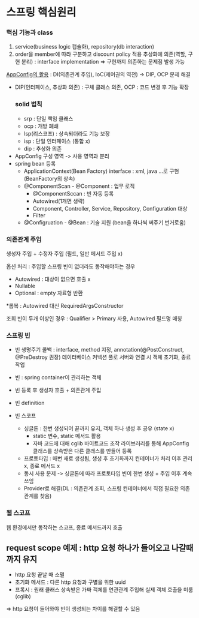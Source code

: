 # 스프링 핵심원리
### 핵심 기능과 class 
1.  service(business logic 캡슐화), repository(db interaction)
2. order을 member에 따라 구분하고 discount policy 적용
    추상화에 의존(역할, 구현 분리) : interface implementation => 구현까지 의존하는 문제점 발생 가능

   
[AppConfig의 활용](https://github.com/pcochoco/spring_start/blob/main/src/main/java/hello/springs/AppConfig.java)
: DI(의존관계 주입), IoC(제어권의 역전) -> DIP, OCP 문제 해결 
- DIP(인터페이스, 추상화 의존) : 구체 클래스 의존, OCP : 코드 변경 후 기능 확장
    ### solid 법칙
  - srp : 단일 책임 클래스
  - ocp : 개방 폐쇄
  - lsp(리스코프) : 상속되더라도 기능 보장
  - isp : 단일 인터페이스 (통합 x)
  - dip : 추상화 의존 
- AppConfig 구성 영역 -> 사용 영역과 분리 
- spring bean 등록
    - ApplicationContext(Bean Factory) interface : xml, java ...로 구현 (BeanFactory의 상속)
    - @ComponentScan - @Component : 업무 로직
      - @ComponentSccan : 빈 자동 등록
      - Autowired(1개면 생략)
      - Component, Controller, Service, Repository, Configuration 대상
      - Filter
    - @Configruation - @Bean : 기술 지원 (bean을 하나씩 써주기 번거로움)
 

### 의존관계 주입
생성자 주입 + 수정자 주입 (필드, 일반 메서드 주입 x)


옵션 처리 : 주입할 스프링 빈이 없더라도 동작해야하는 경우 
- Autowired : 대상이 없으면 호출 x
- Nullable
- Optional : empty 자료형 반환


*롬복 : Autowired 대신 RequiredArgsConstructor


조회 빈이 두개 이상인 경우 : Qualifier > Primary 사용, Autowired 필드명 매칭

### 스프링 빈 
- 빈 생명주기 콜백 : interface, method 지정, annotation(@PostConstruct, @PreDestroy 권장)
      데이터베이스 커넥션 풀로 서버와 연결 시 객체 초기화, 종료 작업 
- 빈 : spring container이 관리하는 객체
- 빈 등록 후 생성자 호출 + 의존관계 주입
- 빈 definition 
- 빈 스코프
  
    
    - 싱글톤 : 한번 생성되어 끝까지 유지, 객체 하나 생성 후 공유 (state x)
      - static 변수, static 메서드 활용
      - 자바 코드에 대해 cglib 바이트코드 조작 라이브러리를 통해 AppConfig 클래스를 상속받은 다른 클래스를 만들어 등록 
    - 프로토타입 : 매번 새로 생성됨, 생성 후 초기화까지 컨테이너가 처리 이후 관리 x, 종료 메서드 x 
    - 동시 사용 문제 -> 싱글톤에 따라 프로토타입 빈이 한번 생성 + 주입 이후 계속 쓰임
    - Provider로 해결(DL : 의존관계 조회, 스프링 컨테이너에서 직접 필요한 의존관계를 찾음)
 

### 웹 스코프 
웹 환경에서만 동작하는 스코프, 종료 메서드까지 호출


## request scope 예제 : http 요청 하나가 들어오고 나갈때까지 유지 
- http 요청 끝날 때 소멸
- 초기화 메서드 : 다른 http 요청과 구별을 위한 uuid
- 프록시 : 원래 클래스 상속받은 가짜 객체를 연관관계 주입해 실제 객체 호출을 미룸 (cglib)

=> http 요청이 들어와야 빈이 생성되는 차이를 해결할 수 있음 


  
